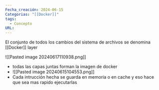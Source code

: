 ```yaml
---
Fecha_creación: 2024-06-15
Categorias: "[[Docker]]"
tags:
  - Concepto
URL:
---
```




El conjunto de todos los cambios del sistema de archivos se denomina [[Docker]] layer

![[Pasted image 20240617110938.png]]

- todas las capas juntas forman la imagen de docker
- ![[Pasted image 20240615104553.png]]
- Cada intrucción hecha se guarda en memoria o en cache y eso hace que sea mas rapido ejecutarlas